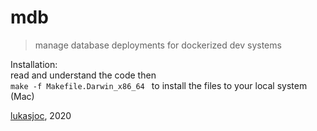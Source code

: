 # mdb
> manage database deployments for dockerized dev systems

Installation: \
read and understand the code then \
``make -f Makefile.Darwin_x86_64 `` to install the files to your local system (Mac)

[lukasjoc](https://lukasjoc.com), 2020
